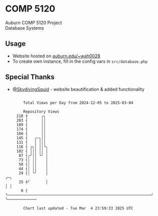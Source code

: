 # COMP 5120
Auburn COMP 5120 Project  
Database Systems

## Usage
- Website hosted on [auburn.edu/~wah0028](https://webhome.auburn.edu/~wah0028/)
- To create own instance, fill in the config vars in `src/database.php`

## Special Thanks
- [@SkydivingSquid](https://github.com/SkydivingSquid) - website beautification & added functionality

```

        Total Views per Day from 2024-12-05 to 2025-03-04

        Repository Views
     218 ┼      ╭╮
     203 ┤      ││
     189 ┤      ││
     174 ┤      ││
     160 ┤      ││
     145 ┤   ╭─╮││
     131 ┤   │ │││
     116 ┤ ╭╮│ ││╰╮
     102 ┤ │││ ││ │
      87 ┤╭╯││ ╰╯ │
      73 ┤│ ││    │
      58 ┤│ ││    │
      44 ┤│ ││    │
      29 ┤│ ╰╯    │                                                                ╭─╮
      15 ┼╯       │                                                                │ │
       0 ┤        ╰────────────────────────────────────────────────────────────────╯ ╰─────────────

        Chart last updated - Tue Mar  4 23:59:33 2025 UTC
        
```
